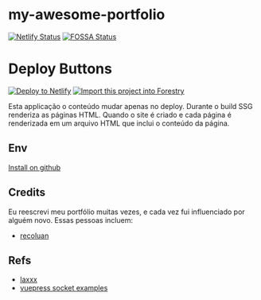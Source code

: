 # my-awesome-portfolio

[![Netlify Status](https://api.netlify.com/api/v1/badges/0e2b53bc-ab0e-4c27-a171-7ecc29f4ca67/deploy-status)](https://app.netlify.com/sites/asdasdtg/deploys) [![FOSSA Status](https://app.fossa.com/api/projects/git%2Bgitlab.com%2Fthomas.groch%2Fmy-awesome-portfolio.svg?type=shield)](https://app.fossa.com/projects/git%2Bgitlab.com%2Fthomas.groch%2Fmy-awesome-portfolio?ref=badge_shield)

# Deploy Buttons

[![Deploy to Netlify](https://www.netlify.com/img/deploy/button.svg)](https://app.netlify.com/start/deploy?repository=https://github.com/thomasgroch/my-awesome-portfolio) <a href="https://app.forestry.io/quick-start?repo=thomas&provider=gitlab&engine=vuepress">
    <img alt="Import this project into Forestry" src="https://assets.forestry.io/import-to-forestryK.svg" />
</a>


Esta applicação o conteúdo mudar apenas no deploy. Durante o build SSG renderiza as páginas HTML. Quando o site é criado e cada página é renderizada em um arquivo HTML que inclui o conteúdo da página.

## Env

[Install on github](https://github.com/settings/tokens/new?scopes=repo&description=My%20awesome%20portfolio)

## Credits

Eu reescrevi meu portfólio muitas vezes, e cada vez fui influenciado por alguém novo. Essas pessoas incluem:

- [recoluan](https://github.com/recoluan)

## Refs

- [laxxx](https://github.com/alexfoxy/laxxx)
- [vuepress socket examples](https://vuepress-examples.netlify.com/)
